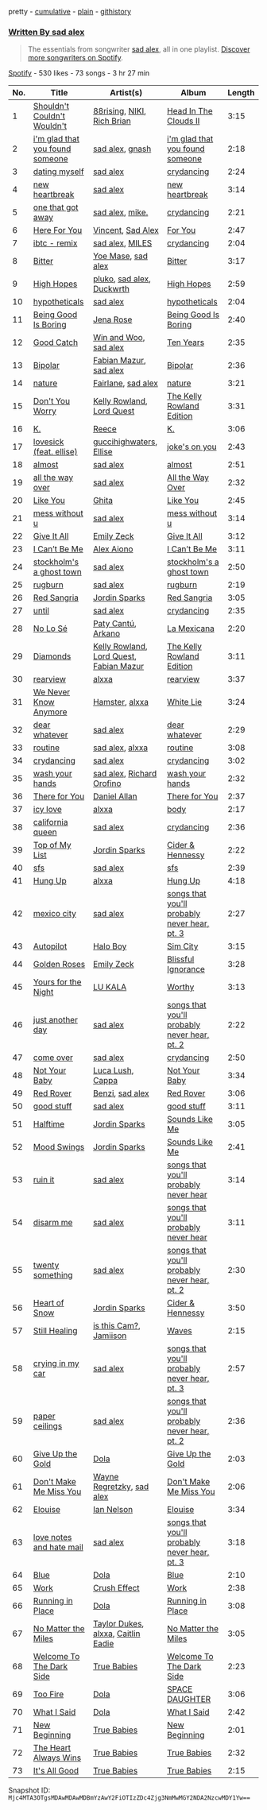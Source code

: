 pretty - [cumulative](/playlists/cumulative/37i9dQZF1EFG3OLQwpOmPq.md) - [plain](/playlists/plain/37i9dQZF1EFG3OLQwpOmPq) - [githistory](https://github.githistory.xyz/mackorone/spotify-playlist-archive/blob/main/playlists/plain/37i9dQZF1EFG3OLQwpOmPq)

### [Written By sad alex](https://open.spotify.com/playlist/37i9dQZF1EFG3OLQwpOmPq)

> The essentials from songwriter <a href="https://artists.spotify.com/songwriter/315bvK1m77RNynw5ycETfA">sad alex</a>, all in one playlist\. <a href="spotify:genre:0JQ5DAqbMKFSCjnQr8QZ3O">Discover more songwriters on Spotify</a>.

[Spotify](https://open.spotify.com/user/spotify) - 530 likes - 73 songs - 3 hr 27 min

| No. | Title | Artist(s) | Album | Length |
|---|---|---|---|---|
| 1 | [Shouldn't Couldn't Wouldn't](https://open.spotify.com/track/16ox7ZM0ozbzBOTjFecYuY) | [88rising](https://open.spotify.com/artist/1AhjOkOLkbHUfcHDSErXQs), [NIKI](https://open.spotify.com/artist/2kxP07DLgs4xlWz8YHlvfh), [Rich Brian](https://open.spotify.com/artist/2IDLDx25HU1nQMKde4n61a) | [Head In The Clouds II](https://open.spotify.com/album/7bOpX6Ilc9UCFmH9uGyUDy) | 3:15 |
| 2 | [i'm glad that you found someone](https://open.spotify.com/track/2dEeqbtc9uQ9YeMEhbgesL) | [sad alex](https://open.spotify.com/artist/3i8iJVU0mtgzbZsuF1AoJ3), [gnash](https://open.spotify.com/artist/3iri9nBFs9e4wN7PLIetAw) | [i'm glad that you found someone](https://open.spotify.com/album/4M8qEALk69QAu2QKFPREV6) | 2:18 |
| 3 | [dating myself](https://open.spotify.com/track/3kZQbfCHwsEqUzyguM0sDi) | [sad alex](https://open.spotify.com/artist/3i8iJVU0mtgzbZsuF1AoJ3) | [crydancing](https://open.spotify.com/album/5ih8vejY3A4nHGlsd2M1xD) | 2:24 |
| 4 | [new heartbreak](https://open.spotify.com/track/4QlWWP0p9zkVFnls5xoI35) | [sad alex](https://open.spotify.com/artist/3i8iJVU0mtgzbZsuF1AoJ3) | [new heartbreak](https://open.spotify.com/album/7oPhOoCsmqealichnE6389) | 3:14 |
| 5 | [one that got away](https://open.spotify.com/track/6D9tzZdTwuPMxVZ2gD6GqJ) | [sad alex](https://open.spotify.com/artist/3i8iJVU0mtgzbZsuF1AoJ3), [mike.](https://open.spotify.com/artist/5G9kmDLg3OeUyj8KVBLzbu) | [crydancing](https://open.spotify.com/album/5ih8vejY3A4nHGlsd2M1xD) | 2:21 |
| 6 | [Here For You](https://open.spotify.com/track/5rzGiTAIVeAGsIVEdWEl8s) | [Vincent](https://open.spotify.com/artist/7ymczLNmjz6AVMGApVNWbB), [Sad Alex](https://open.spotify.com/artist/1KTyNO6uawc8w27nGwnZmV) | [For You](https://open.spotify.com/album/5H6qeMqv8UxMxvBTHzZ7Hc) | 2:47 |
| 7 | [ibtc \- remix](https://open.spotify.com/track/6ypSVHZWCXAk3siHdJOspd) | [sad alex](https://open.spotify.com/artist/3i8iJVU0mtgzbZsuF1AoJ3), [MILES](https://open.spotify.com/artist/5QqCSh9Ri3B7Tw6HNQkPQH) | [crydancing](https://open.spotify.com/album/5ih8vejY3A4nHGlsd2M1xD) | 2:04 |
| 8 | [Bitter](https://open.spotify.com/track/35NDUYJIRkuYsAw7h8Zbrr) | [Yoe Mase](https://open.spotify.com/artist/4IuWSIEfIed8aZb49YA4Cj), [sad alex](https://open.spotify.com/artist/3i8iJVU0mtgzbZsuF1AoJ3) | [Bitter](https://open.spotify.com/album/2e4yd8Fv3mYfpaIYeCAfzQ) | 3:17 |
| 9 | [High Hopes](https://open.spotify.com/track/0N3FvAOPKg4oGJLVshk72Y) | [pluko](https://open.spotify.com/artist/01qbSocTDAe2DmKayS89A5), [sad alex](https://open.spotify.com/artist/3i8iJVU0mtgzbZsuF1AoJ3), [Duckwrth](https://open.spotify.com/artist/6I3MElirhT5t6Kf7p0hGk9) | [High Hopes](https://open.spotify.com/album/1J3tAErrryLAG4ymvG1LV6) | 2:59 |
| 10 | [hypotheticals](https://open.spotify.com/track/1HI84AsI0wokonlV760TRT) | [sad alex](https://open.spotify.com/artist/3i8iJVU0mtgzbZsuF1AoJ3) | [hypotheticals](https://open.spotify.com/album/3VYNIeDemi3QCq5QDFwHo2) | 2:04 |
| 11 | [Being Good Is Boring](https://open.spotify.com/track/6UXWq2vWpHeTZlMIFyEWIn) | [Jena Rose](https://open.spotify.com/artist/05cgS2xJt75RhmFWgpgfE7) | [Being Good Is Boring](https://open.spotify.com/album/6asqvl3ZX2moMrkpowonUr) | 2:40 |
| 12 | [Good Catch](https://open.spotify.com/track/1aM1vmUvj3ki6VvEPMhnyP) | [Win and Woo](https://open.spotify.com/artist/2KPQ6PYAZapLEwMmkzbQxC), [sad alex](https://open.spotify.com/artist/3i8iJVU0mtgzbZsuF1AoJ3) | [Ten Years](https://open.spotify.com/album/6SsTlYzPQEcEXs3wB324sD) | 2:35 |
| 13 | [Bipolar](https://open.spotify.com/track/7yzWKViihM9g9ISBmX7ypy) | [Fabian Mazur](https://open.spotify.com/artist/5BBBDm18Y0TCRXZggaOnZG), [sad alex](https://open.spotify.com/artist/3i8iJVU0mtgzbZsuF1AoJ3) | [Bipolar](https://open.spotify.com/album/0d0EAuRcevYRKmeyNGQfig) | 2:36 |
| 14 | [nature](https://open.spotify.com/track/1a8BgdhsbE1a4tZfmKB6Qq) | [Fairlane](https://open.spotify.com/artist/3L7JnVovGbYSUmRyqhXMYO), [sad alex](https://open.spotify.com/artist/3i8iJVU0mtgzbZsuF1AoJ3) | [nature](https://open.spotify.com/album/1ojtegqub3YXbSq9YNj9lF) | 3:21 |
| 15 | [Don't You Worry](https://open.spotify.com/track/5PLh9vLtiBe3uTmMCOaFVZ) | [Kelly Rowland](https://open.spotify.com/artist/3AuMNF8rQAKOzjYppFNAoB), [Lord Quest](https://open.spotify.com/artist/1ckwRTxh0ESM12gYEUHf89) | [The Kelly Rowland Edition](https://open.spotify.com/album/0yVRzvvD1Wes1p4ffeZhhC) | 3:31 |
| 16 | [K.](https://open.spotify.com/track/1n4ngnAbnYsfvMRuDB6du3) | [Reece](https://open.spotify.com/artist/0znYdSCG2n7myCQ8BRsJqL) | [K.](https://open.spotify.com/album/13cjffeJAT5ITEH07iWsP5) | 3:06 |
| 17 | [lovesick \(feat\. ellise\)](https://open.spotify.com/track/3KMvDzhXsVzXtTkwTfyaKh) | [guccihighwaters](https://open.spotify.com/artist/7EIOmfcBRSR63ZaUptkD09), [Ellise](https://open.spotify.com/artist/2FovgCfOwN9iqbkCBlKFdT) | [joke's on you](https://open.spotify.com/album/7m81PtaaFgg72fNkVvU5gF) | 2:43 |
| 18 | [almost](https://open.spotify.com/track/2TqAXfEi2xxvKAd2fCARUL) | [sad alex](https://open.spotify.com/artist/3i8iJVU0mtgzbZsuF1AoJ3) | [almost](https://open.spotify.com/album/567ogrtJ5uGutnemapW5xO) | 2:51 |
| 19 | [all the way over](https://open.spotify.com/track/4kFoTDLdg7VjMPjWLdmqaC) | [sad alex](https://open.spotify.com/artist/3i8iJVU0mtgzbZsuF1AoJ3) | [All the Way Over](https://open.spotify.com/album/50ZpYz9MN9r17I9mMhC1d6) | 2:32 |
| 20 | [Like You](https://open.spotify.com/track/7p5MI2KnFzTmY31nrGWxki) | [Ghita](https://open.spotify.com/artist/0oZLmVQhyT6zFb7EjpJRrR) | [Like You](https://open.spotify.com/album/0HzVZc17Up2e3QR7dB3yHD) | 2:45 |
| 21 | [mess without u](https://open.spotify.com/track/6jrdQDuG6OiLvbBU7zL1b8) | [sad alex](https://open.spotify.com/artist/3i8iJVU0mtgzbZsuF1AoJ3) | [mess without u](https://open.spotify.com/album/4cGO1Zt2uM6G97rUIcQIJI) | 3:14 |
| 22 | [Give It All](https://open.spotify.com/track/7FpR0I8rasWqpct44KQBnR) | [Emily Zeck](https://open.spotify.com/artist/696x5uEm1nV6xucEZNAbzH) | [Give It All](https://open.spotify.com/album/5ghCLfm6BWAivnIQ3Jd0nD) | 3:12 |
| 23 | [I Can’t Be Me](https://open.spotify.com/track/6zu3Rz7BgVmeE7QD4DcWzN) | [Alex Aiono](https://open.spotify.com/artist/5KPJMJR9PCfMWSfco8i4W4) | [I Can’t Be Me](https://open.spotify.com/album/4LCZyfna7fJpsMstdTjbVX) | 3:11 |
| 24 | [stockholm's a ghost town](https://open.spotify.com/track/7cdXnczyweF4F6v7lfB8xh) | [sad alex](https://open.spotify.com/artist/3i8iJVU0mtgzbZsuF1AoJ3) | [stockholm's a ghost town](https://open.spotify.com/album/7yv0GU6bkJGMBxI0C4H6W1) | 2:50 |
| 25 | [rugburn](https://open.spotify.com/track/0SzeLGLcyhzqoOANw7dRWu) | [sad alex](https://open.spotify.com/artist/3i8iJVU0mtgzbZsuF1AoJ3) | [rugburn](https://open.spotify.com/album/63bgr5IeQqGJlZBlYpgcsW) | 2:19 |
| 26 | [Red Sangria](https://open.spotify.com/track/0rvBpvSy3on3VR1oDJ46sG) | [Jordin Sparks](https://open.spotify.com/artist/2AQjGvtT0pFYfxR3neFcvz) | [Red Sangria](https://open.spotify.com/album/3bNtHQhVXWiBq2lX07D7m1) | 3:05 |
| 27 | [until](https://open.spotify.com/track/7BNrGVWTLp7eoUfHGc9pT7) | [sad alex](https://open.spotify.com/artist/3i8iJVU0mtgzbZsuF1AoJ3) | [crydancing](https://open.spotify.com/album/5ih8vejY3A4nHGlsd2M1xD) | 2:35 |
| 28 | [No Lo Sé](https://open.spotify.com/track/2XcefXbBEpVDyPrPXDBhpc) | [Paty Cantú](https://open.spotify.com/artist/7K9rdoOJSiKXoVXPlSkGKT), [Arkano](https://open.spotify.com/artist/5ACyfaynUH9FpBaR8uZprQ) | [La Mexicana](https://open.spotify.com/album/3jvseqHtHdkQXMWDjsoT4C) | 2:20 |
| 29 | [Diamonds](https://open.spotify.com/track/1wfUGpVX8ufoTJpKOVctFt) | [Kelly Rowland](https://open.spotify.com/artist/3AuMNF8rQAKOzjYppFNAoB), [Lord Quest](https://open.spotify.com/artist/1ckwRTxh0ESM12gYEUHf89), [Fabian Mazur](https://open.spotify.com/artist/5BBBDm18Y0TCRXZggaOnZG) | [The Kelly Rowland Edition](https://open.spotify.com/album/0yVRzvvD1Wes1p4ffeZhhC) | 3:11 |
| 30 | [rearview](https://open.spotify.com/track/2MSAwuM5wRtyOlKsTOl6AY) | [alxxa](https://open.spotify.com/artist/6joS5ruCz1MSCWxJb8Yqjb) | [rearview](https://open.spotify.com/album/3m4yOqyElVb8RkJeDyciz8) | 3:37 |
| 31 | [We Never Know Anymore](https://open.spotify.com/track/1dEJ16zJ0ljxRWbQIMdGCs) | [Hamster](https://open.spotify.com/artist/0XfWtCWAgbbYP899ssoZSo), [alxxa](https://open.spotify.com/artist/6joS5ruCz1MSCWxJb8Yqjb) | [White Lie](https://open.spotify.com/album/0zGXhyq7D7vdrnC9qOIbe0) | 3:24 |
| 32 | [dear whatever](https://open.spotify.com/track/4kDVrzz871IGFeYwdweUYJ) | [sad alex](https://open.spotify.com/artist/3i8iJVU0mtgzbZsuF1AoJ3) | [dear whatever](https://open.spotify.com/album/5lxeZj31ST56LJXKMWQpvF) | 2:29 |
| 33 | [routine](https://open.spotify.com/track/05HBUzEgUCBc89i7pshnLK) | [sad alex](https://open.spotify.com/artist/3i8iJVU0mtgzbZsuF1AoJ3), [alxxa](https://open.spotify.com/artist/6joS5ruCz1MSCWxJb8Yqjb) | [routine](https://open.spotify.com/album/717BWqHWne4kvOvFaiZm8d) | 3:08 |
| 34 | [crydancing](https://open.spotify.com/track/5lnzgm4UQDiwrC5edZjGFp) | [sad alex](https://open.spotify.com/artist/3i8iJVU0mtgzbZsuF1AoJ3) | [crydancing](https://open.spotify.com/album/5ih8vejY3A4nHGlsd2M1xD) | 3:02 |
| 35 | [wash your hands](https://open.spotify.com/track/2jpM1xm3XkQRsPyQdcTbYM) | [sad alex](https://open.spotify.com/artist/3i8iJVU0mtgzbZsuF1AoJ3), [Richard Orofino](https://open.spotify.com/artist/3xXUZ2bPGudLudm2eBE7I0) | [wash your hands](https://open.spotify.com/album/4Gw0Ny1PuwGrKYmmHT8ZIL) | 2:32 |
| 36 | [There for You](https://open.spotify.com/track/5SMjLDinukPvhXnZkY3Uhf) | [Daniel Allan](https://open.spotify.com/artist/5JQ1XqKJ2Art01rF4tu1Ra) | [There for You](https://open.spotify.com/album/4mflxpzrTCEAc5KphX0B6o) | 2:37 |
| 37 | [icy love](https://open.spotify.com/track/56M81fLMWQMyTt6bZiEmT8) | [alxxa](https://open.spotify.com/artist/6joS5ruCz1MSCWxJb8Yqjb) | [body](https://open.spotify.com/album/2lmOpm49RrXP4RA677VV95) | 2:17 |
| 38 | [california queen](https://open.spotify.com/track/56PlKUHEtipIDiHbcZkU50) | [sad alex](https://open.spotify.com/artist/3i8iJVU0mtgzbZsuF1AoJ3) | [crydancing](https://open.spotify.com/album/5ih8vejY3A4nHGlsd2M1xD) | 2:36 |
| 39 | [Top of My List](https://open.spotify.com/track/4SxUmLltcw9E4GX3LJUTZf) | [Jordin Sparks](https://open.spotify.com/artist/2AQjGvtT0pFYfxR3neFcvz) | [Cider & Hennessy](https://open.spotify.com/album/7jYoJlj4s36tJTcVtdfqjC) | 2:22 |
| 40 | [sfs](https://open.spotify.com/track/0JnR8VnHPpeo2JfFlUGn7D) | [sad alex](https://open.spotify.com/artist/3i8iJVU0mtgzbZsuF1AoJ3) | [sfs](https://open.spotify.com/album/2eR1ow7k6QZqrCSMDoaHc2) | 2:39 |
| 41 | [Hung Up](https://open.spotify.com/track/5piGbFZr6mMi7jfVvQUzGC) | [alxxa](https://open.spotify.com/artist/6joS5ruCz1MSCWxJb8Yqjb) | [Hung Up](https://open.spotify.com/album/3lP2uvFc1EPkSL6Seyr6f5) | 4:18 |
| 42 | [mexico city](https://open.spotify.com/track/4yl95JyeOUopdg7GXlnY0o) | [sad alex](https://open.spotify.com/artist/3i8iJVU0mtgzbZsuF1AoJ3) | [songs that you'll probably never hear, pt\. 3](https://open.spotify.com/album/66MfxSBqQQD1NGyNY5mTs1) | 2:27 |
| 43 | [Autopilot](https://open.spotify.com/track/0UvNdJWO4jRxAHi8pAv20Z) | [Halo Boy](https://open.spotify.com/artist/3Bh0RCAQHnRUTJPBFVmjlj) | [Sim City](https://open.spotify.com/album/54wLYwAvsp61uxv4ciwYOZ) | 3:15 |
| 44 | [Golden Roses](https://open.spotify.com/track/6CLvWzSVYzYNO2ePEqaQNl) | [Emily Zeck](https://open.spotify.com/artist/696x5uEm1nV6xucEZNAbzH) | [Blissful Ignorance](https://open.spotify.com/album/6teRzD3N6CNwWYHgHQyOPc) | 3:28 |
| 45 | [Yours for the Night](https://open.spotify.com/track/3P3FB3ssbwmEh1byLcXa0E) | [LU KALA](https://open.spotify.com/artist/5R1cUyk9ysrruOo4ErpGjg) | [Worthy](https://open.spotify.com/album/6ImHqlbLXfWhPdP2l2toA9) | 3:13 |
| 46 | [just another day](https://open.spotify.com/track/7J5lMhBctps6q86jQGAsUl) | [sad alex](https://open.spotify.com/artist/3i8iJVU0mtgzbZsuF1AoJ3) | [songs that you'll probably never hear, pt\. 2](https://open.spotify.com/album/4rpvugPj65oevcSZTqRDjZ) | 2:22 |
| 47 | [come over](https://open.spotify.com/track/7sg07HUwalXexpb0i0QPIm) | [sad alex](https://open.spotify.com/artist/3i8iJVU0mtgzbZsuF1AoJ3) | [crydancing](https://open.spotify.com/album/5ih8vejY3A4nHGlsd2M1xD) | 2:50 |
| 48 | [Not Your Baby](https://open.spotify.com/track/7LnHlo1rCs71sFwqYHntVj) | [Luca Lush](https://open.spotify.com/artist/5oAjLXTvB7VDWn3Up9LYcQ), [Cappa](https://open.spotify.com/artist/1LCPvGsQVJUQE8oyIRihHh) | [Not Your Baby](https://open.spotify.com/album/1RIfhmMrslY6PJsre7QTY8) | 3:34 |
| 49 | [Red Rover](https://open.spotify.com/track/6omoJ2EWNrB7iwFKogOsBV) | [Benzi](https://open.spotify.com/artist/1dqyvasqrPO2j7VS8TOxDl), [sad alex](https://open.spotify.com/artist/3i8iJVU0mtgzbZsuF1AoJ3) | [Red Rover](https://open.spotify.com/album/5h10WaA0OwtGyq2u1pZkb4) | 3:06 |
| 50 | [good stuff](https://open.spotify.com/track/6mglSejg7jejo0thhHQvER) | [sad alex](https://open.spotify.com/artist/3i8iJVU0mtgzbZsuF1AoJ3) | [good stuff](https://open.spotify.com/album/7bLybHcr7HWEAMghCBIKZL) | 3:11 |
| 51 | [Halftime](https://open.spotify.com/track/0dYC9Xt3t8SfY0CdK1Vitk) | [Jordin Sparks](https://open.spotify.com/artist/2AQjGvtT0pFYfxR3neFcvz) | [Sounds Like Me](https://open.spotify.com/album/5JtVEQcCIuCuwnzndvF9Zp) | 3:05 |
| 52 | [Mood Swings](https://open.spotify.com/track/61MjxgY9B0UqkOM2Jt8tVV) | [Jordin Sparks](https://open.spotify.com/artist/2AQjGvtT0pFYfxR3neFcvz) | [Sounds Like Me](https://open.spotify.com/album/5JtVEQcCIuCuwnzndvF9Zp) | 2:41 |
| 53 | [ruin it](https://open.spotify.com/track/38zxMTxPyAwdwmr8M749hj) | [sad alex](https://open.spotify.com/artist/3i8iJVU0mtgzbZsuF1AoJ3) | [songs that you'll probably never hear](https://open.spotify.com/album/1B4TAPy6dm7AaZ8EnwVvcn) | 3:14 |
| 54 | [disarm me](https://open.spotify.com/track/7gcU9pn3ZOGzEnshKIeeH9) | [sad alex](https://open.spotify.com/artist/3i8iJVU0mtgzbZsuF1AoJ3) | [songs that you'll probably never hear](https://open.spotify.com/album/1B4TAPy6dm7AaZ8EnwVvcn) | 3:11 |
| 55 | [twenty something](https://open.spotify.com/track/3ZQDiTdMdujWmiwUOi8DUQ) | [sad alex](https://open.spotify.com/artist/3i8iJVU0mtgzbZsuF1AoJ3) | [songs that you'll probably never hear, pt\. 2](https://open.spotify.com/album/4rpvugPj65oevcSZTqRDjZ) | 2:30 |
| 56 | [Heart of Snow](https://open.spotify.com/track/3WaITDWjpDyZb0S6Y4PV3c) | [Jordin Sparks](https://open.spotify.com/artist/2AQjGvtT0pFYfxR3neFcvz) | [Cider & Hennessy](https://open.spotify.com/album/7jYoJlj4s36tJTcVtdfqjC) | 3:50 |
| 57 | [Still Healing](https://open.spotify.com/track/53VZW4XxtnqlMLI08YrmYb) | [is this Cam?](https://open.spotify.com/artist/3AHAHKIu0YYH3pWRo32PlS), [Jamiison](https://open.spotify.com/artist/1Agg6zZOXNBJiWNBrOGA9a) | [Waves](https://open.spotify.com/album/4DwTCENDrvdFJVB5odaxiI) | 2:15 |
| 58 | [crying in my car](https://open.spotify.com/track/0a593TcPTKixO9Melp5p8A) | [sad alex](https://open.spotify.com/artist/3i8iJVU0mtgzbZsuF1AoJ3) | [songs that you'll probably never hear, pt\. 3](https://open.spotify.com/album/66MfxSBqQQD1NGyNY5mTs1) | 2:57 |
| 59 | [paper ceilings](https://open.spotify.com/track/40a9j0j933mlcCEgokySHT) | [sad alex](https://open.spotify.com/artist/3i8iJVU0mtgzbZsuF1AoJ3) | [songs that you'll probably never hear, pt\. 2](https://open.spotify.com/album/4rpvugPj65oevcSZTqRDjZ) | 2:36 |
| 60 | [Give Up the Gold](https://open.spotify.com/track/5j9jatJTdfmJKJ7tFYbf32) | [Dola](https://open.spotify.com/artist/7zV7uaFYItDZduoF0E9XRK) | [Give Up the Gold](https://open.spotify.com/album/0qpYNafkpUcFR6OFRCQcGL) | 2:03 |
| 61 | [Don't Make Me Miss You](https://open.spotify.com/track/607gOHvtj1UmM6youCL7aG) | [Wayne Regretzky](https://open.spotify.com/artist/1afYZ4zkRfwrgjz0OVhy1v), [sad alex](https://open.spotify.com/artist/3i8iJVU0mtgzbZsuF1AoJ3) | [Don't Make Me Miss You](https://open.spotify.com/album/6JFoyy1Ndxe0dhjWROVmzP) | 2:06 |
| 62 | [Elouise](https://open.spotify.com/track/2XHyh3INyHUK48Ums6ShOt) | [Ian Nelson](https://open.spotify.com/artist/0Qz341hUw2KNrPpassp9HQ) | [Elouise](https://open.spotify.com/album/06SBSILEyeDpD3kucveNMf) | 3:34 |
| 63 | [love notes and hate mail](https://open.spotify.com/track/7F25Xwb7FWYlx2GBj5i8Wv) | [sad alex](https://open.spotify.com/artist/3i8iJVU0mtgzbZsuF1AoJ3) | [songs that you'll probably never hear, pt\. 3](https://open.spotify.com/album/66MfxSBqQQD1NGyNY5mTs1) | 3:18 |
| 64 | [Blue](https://open.spotify.com/track/4FSVM0jbDn8cspWfuJ3srv) | [Dola](https://open.spotify.com/artist/7zV7uaFYItDZduoF0E9XRK) | [Blue](https://open.spotify.com/album/1yATfEBCy2ZuTSDpixl6VM) | 2:10 |
| 65 | [Work](https://open.spotify.com/track/7LHf7zXbYdBOcTN7ZrEPUs) | [Crush Effect](https://open.spotify.com/artist/5zH3mqX70eMohRdwUWY2XJ) | [Work](https://open.spotify.com/album/5spSfPDkIm0WdVfqieJi3s) | 2:38 |
| 66 | [Running in Place](https://open.spotify.com/track/4fJPDl0e9eftGofdO2cZea) | [Dola](https://open.spotify.com/artist/7zV7uaFYItDZduoF0E9XRK) | [Running in Place](https://open.spotify.com/album/7JQP3efrsVzxkB3mimXxAB) | 3:08 |
| 67 | [No Matter the Miles](https://open.spotify.com/track/2rHIarcktKShfbSTnd3V7c) | [Taylor Dukes](https://open.spotify.com/artist/4IKsiLmD4PNTbwVaEg3NSV), [alxxa](https://open.spotify.com/artist/6joS5ruCz1MSCWxJb8Yqjb), [Caitlin Eadie](https://open.spotify.com/artist/280gGNu14wG60HkEvvJ3p8) | [No Matter the Miles](https://open.spotify.com/album/1Dk3FGYitZV8U4CDI222hJ) | 3:05 |
| 68 | [Welcome To The Dark Side](https://open.spotify.com/track/6lCWOGO78tWFPiEgzFB2j6) | [True Babies](https://open.spotify.com/artist/3KcFt8EDGm7XBO9kPWt7sY) | [Welcome To The Dark Side](https://open.spotify.com/album/09e9JBmn3fH1rXHp9GmGOf) | 2:23 |
| 69 | [Too Fire](https://open.spotify.com/track/7Jk8iKurfAjKtwHJGKe4Wh) | [Dola](https://open.spotify.com/artist/7zV7uaFYItDZduoF0E9XRK) | [SPACE DAUGHTER](https://open.spotify.com/album/33IGC1O1gF3s6Dnn8kmbyE) | 3:06 |
| 70 | [What I Said](https://open.spotify.com/track/0EJtMx3EsBvwjRIADEQybR) | [Dola](https://open.spotify.com/artist/7zV7uaFYItDZduoF0E9XRK) | [What I Said](https://open.spotify.com/album/2fow3g80xPNbqTUs6QZhSM) | 2:42 |
| 71 | [New Beginning](https://open.spotify.com/track/6Ys6nrCN4SOZEwxoOCOSyH) | [True Babies](https://open.spotify.com/artist/3KcFt8EDGm7XBO9kPWt7sY) | [New Beginning](https://open.spotify.com/album/37LwwsRyDPVIXCEjmMU5ax) | 2:01 |
| 72 | [The Heart Always Wins](https://open.spotify.com/track/3bNXPv2uIbtc9x8YnGmjiY) | [True Babies](https://open.spotify.com/artist/3KcFt8EDGm7XBO9kPWt7sY) | [True Babies](https://open.spotify.com/album/1v8v5REyfAHmx0V202oTCk) | 2:32 |
| 73 | [It's All Good](https://open.spotify.com/track/7k4IoEjEyhWgITb1JoF3mO) | [True Babies](https://open.spotify.com/artist/3KcFt8EDGm7XBO9kPWt7sY) | [True Babies](https://open.spotify.com/album/1v8v5REyfAHmx0V202oTCk) | 2:15 |

Snapshot ID: `Mjc4MTA3OTgsMDAwMDAwMDBmYzAwY2FiOTIzZDc4Zjg3NmMwMGY2NDA2NzcwMDY1Yw==`
